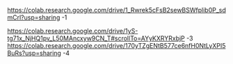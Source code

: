 https://colab.research.google.com/drive/1_Rwrek5cFsB2sewBSWfplib0P_sdmCrl?usp=sharing -1

https://colab.research.google.com/drive/1yS-tg71x_NjHQ1pv_L50MAncxyw9CN_T#scrollTo=AYyKXRYRxbjP -3
https://colab.research.google.com/drive/170yTZgENtB577ce6nfH0NtLyXPI5BuRs?usp=sharing -4
